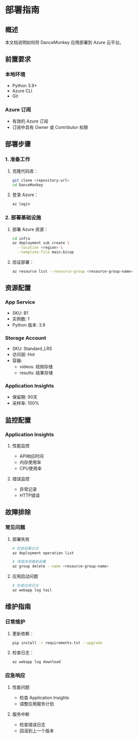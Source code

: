 # 部署指南

## 概述

本文档说明如何将 DanceMonkey 应用部署到 Azure 云平台。

## 前置要求

### 本地环境
- Python 3.9+
- Azure CLI
- Git

### Azure 订阅
- 有效的 Azure 订阅
- 订阅中具有 Owner 或 Contributor 权限

## 部署步骤

### 1. 准备工作

1. 克隆代码库：
   ```bash
   git clone <repository-url>
   cd DanceMonkey
   ```

2. 登录 Azure：
   ```bash
   az login
   ```

### 2. 部署基础设施

1. 部署 Azure 资源：
   ```bash
   cd infra
   az deployment sub create \
     --location <region> \
     --template-file main.bicep
   ```

2. 验证部署：
   ```bash
   az resource list --resource-group <resource-group-name>
   ```

## 资源配置

### App Service
- SKU: B1
- 实例数: 1
- Python 版本: 3.9

### Storage Account
- SKU: Standard_LRS
- 访问层: Hot
- 容器:
  - videos: 视频存储
  - results: 结果存储

### Application Insights
- 保留期: 90天
- 采样率: 100%

## 监控配置

### Application Insights
1. 性能监控
   - API响应时间
   - 内存使用率
   - CPU使用率

2. 错误监控
   - 异常记录
   - HTTP错误

## 故障排除

### 常见问题

1. 部署失败
   ```bash
   # 检查部署日志
   az deployment operation list
   
   # 清理资源重新部署
   az group delete --name <resource-group-name>
   ```

2. 应用启动问题
   ```bash
   # 检查应用日志
   az webapp log tail
   ```

## 维护指南

### 日常维护
1. 更新依赖：
   ```bash
   pip install -r requirements.txt --upgrade
   ```

2. 检查日志：
   ```bash
   az webapp log download
   ```

### 应急响应
1. 性能问题
   - 检查 Application Insights
   - 调整应用服务计划

2. 服务中断
   - 检查错误日志
   - 回滚到上一个版本
``` 
